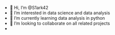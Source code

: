 - 👋 Hi, I’m @S1ark42
- 👀 I’m interested in data science and data analysis
- 🌱 I’m currently learning data analysis in python
- 💞️ I’m looking to collaborate on all related projects
-

<!---
S1ark42/S1ark42 is a ✨ special ✨ repository because its `README.md` (this file) appears on your GitHub profile.
You can click the Preview link to take a look at your changes.
--->
